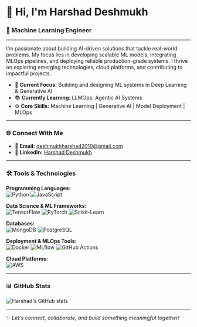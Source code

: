 # 👋 Hi, I'm Harshad Deshmukh

### 🚀 Machine Learning Engineer 

---

I’m passionate about building AI-driven solutions that tackle real-world problems. My focus lies in developing scalable ML models, integrating MLOps pipelines, and deploying reliable production-grade systems. I thrive on exploring emerging technologies, cloud platforms, and contributing to impactful projects.

- 🔭 **Current Focus:** Building and designing ML systems in Deep Learning & Generative AI
- 📚 **Currently Learning:** LLMOps, Agentic AI Systems
- ⚙️ **Core Skills:** Machine Learning | Generative AI | Model Deployment | MLOps

---

### 🌐 Connect With Me

- 📧 **Email:** deshmukhharshad2010@gmail.com  
- 💼 **LinkedIn:** [Harshad Deshmukh](https://www.linkedin.com/in/harshad-deshmukh-61b07685/)

---

### 🛠️ Tools & Technologies

**Programming Languages:**  
![Python](https://img.shields.io/badge/-Python-3776AB?logo=python&logoColor=white) ![JavaScript](https://img.shields.io/badge/-JavaScript-F7DF1E?logo=javascript&logoColor=black)

**Data Science & ML Frameworks:**  
![TensorFlow](https://img.shields.io/badge/-TensorFlow-FF6F00?logo=tensorflow&logoColor=white) ![PyTorch](https://img.shields.io/badge/-PyTorch-EE4C2C?logo=pytorch&logoColor=white) ![Scikit-Learn](https://img.shields.io/badge/-Scikit_Learn-F7931E?logo=scikit-learn&logoColor=white)

**Databases:**  
![MongoDB](https://img.shields.io/badge/-MongoDB-47A248?logo=mongodb&logoColor=white) ![PostgreSQL](https://img.shields.io/badge/-PostgreSQL-4169E1?logo=postgresql&logoColor=white)

**Deployment & MLOps Tools:**  
![Docker](https://img.shields.io/badge/-Docker-2496ED?logo=docker&logoColor=white) ![MLflow](https://img.shields.io/badge/-MLflow-0194E2?logo=mlflow&logoColor=white) ![GitHub Actions](https://img.shields.io/badge/-GitHub_Actions-2088FF?logo=github-actions&logoColor=white)

**Cloud Platforms:**  
![AWS](https://img.shields.io/badge/-AWS-232F3E?logo=amazon-aws&logoColor=white)

---

### 📊 GitHub Stats

![Harshad's GitHub stats](https://github-readme-stats.vercel.app/api?username=YourGitHubUsername&show_icons=true&theme=radical)

---

✨ _Let's connect, collaborate, and build something meaningful together!_
